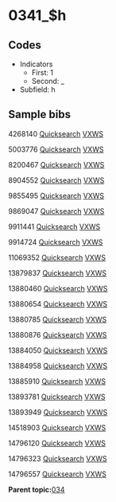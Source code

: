 # 0341\_$h

## Codes

-   Indicators
    -   First: 1
    -   Second: \_
-   Subfield: h

## Sample bibs

4268140 [Quicksearch](https://search.library.yale.edu/catalog/4268140) [VXWS](http://prodorbis.library.yale.edu:7014/vxws/GetHoldingsService?bibId=4268140)

5003776 [Quicksearch](https://search.library.yale.edu/catalog/5003776) [VXWS](http://prodorbis.library.yale.edu:7014/vxws/GetHoldingsService?bibId=5003776)

8200467 [Quicksearch](https://search.library.yale.edu/catalog/8200467) [VXWS](http://prodorbis.library.yale.edu:7014/vxws/GetHoldingsService?bibId=8200467)

8904552 [Quicksearch](https://search.library.yale.edu/catalog/8904552) [VXWS](http://prodorbis.library.yale.edu:7014/vxws/GetHoldingsService?bibId=8904552)

9855495 [Quicksearch](https://search.library.yale.edu/catalog/9855495) [VXWS](http://prodorbis.library.yale.edu:7014/vxws/GetHoldingsService?bibId=9855495)

9869047 [Quicksearch](https://search.library.yale.edu/catalog/9869047) [VXWS](http://prodorbis.library.yale.edu:7014/vxws/GetHoldingsService?bibId=9869047)

9911441 [Quicksearch](https://search.library.yale.edu/catalog/9911441) [VXWS](http://prodorbis.library.yale.edu:7014/vxws/GetHoldingsService?bibId=9911441)

9914724 [Quicksearch](https://search.library.yale.edu/catalog/9914724) [VXWS](http://prodorbis.library.yale.edu:7014/vxws/GetHoldingsService?bibId=9914724)

11069352 [Quicksearch](https://search.library.yale.edu/catalog/11069352) [VXWS](http://prodorbis.library.yale.edu:7014/vxws/GetHoldingsService?bibId=11069352)

13879837 [Quicksearch](https://search.library.yale.edu/catalog/13879837) [VXWS](http://prodorbis.library.yale.edu:7014/vxws/GetHoldingsService?bibId=13879837)

13880460 [Quicksearch](https://search.library.yale.edu/catalog/13880460) [VXWS](http://prodorbis.library.yale.edu:7014/vxws/GetHoldingsService?bibId=13880460)

13880654 [Quicksearch](https://search.library.yale.edu/catalog/13880654) [VXWS](http://prodorbis.library.yale.edu:7014/vxws/GetHoldingsService?bibId=13880654)

13880785 [Quicksearch](https://search.library.yale.edu/catalog/13880785) [VXWS](http://prodorbis.library.yale.edu:7014/vxws/GetHoldingsService?bibId=13880785)

13880876 [Quicksearch](https://search.library.yale.edu/catalog/13880876) [VXWS](http://prodorbis.library.yale.edu:7014/vxws/GetHoldingsService?bibId=13880876)

13884050 [Quicksearch](https://search.library.yale.edu/catalog/13884050) [VXWS](http://prodorbis.library.yale.edu:7014/vxws/GetHoldingsService?bibId=13884050)

13884958 [Quicksearch](https://search.library.yale.edu/catalog/13884958) [VXWS](http://prodorbis.library.yale.edu:7014/vxws/GetHoldingsService?bibId=13884958)

13885910 [Quicksearch](https://search.library.yale.edu/catalog/13885910) [VXWS](http://prodorbis.library.yale.edu:7014/vxws/GetHoldingsService?bibId=13885910)

13893781 [Quicksearch](https://search.library.yale.edu/catalog/13893781) [VXWS](http://prodorbis.library.yale.edu:7014/vxws/GetHoldingsService?bibId=13893781)

13893949 [Quicksearch](https://search.library.yale.edu/catalog/13893949) [VXWS](http://prodorbis.library.yale.edu:7014/vxws/GetHoldingsService?bibId=13893949)

14518903 [Quicksearch](https://search.library.yale.edu/catalog/14518903) [VXWS](http://prodorbis.library.yale.edu:7014/vxws/GetHoldingsService?bibId=14518903)

14796120 [Quicksearch](https://search.library.yale.edu/catalog/14796120) [VXWS](http://prodorbis.library.yale.edu:7014/vxws/GetHoldingsService?bibId=14796120)

14796323 [Quicksearch](https://search.library.yale.edu/catalog/14796323) [VXWS](http://prodorbis.library.yale.edu:7014/vxws/GetHoldingsService?bibId=14796323)

14796557 [Quicksearch](https://search.library.yale.edu/catalog/14796557) [VXWS](http://prodorbis.library.yale.edu:7014/vxws/GetHoldingsService?bibId=14796557)

**Parent topic:**[034](../../tags/034/034.md)

